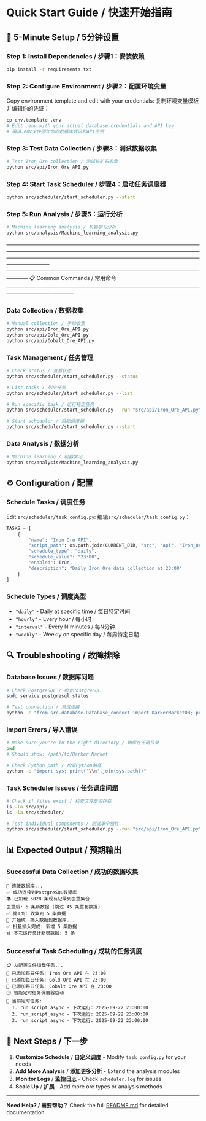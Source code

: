 # Quick Start Guide / 快速开始指南

## 🚀 5-Minute Setup / 5分钟设置

### Step 1: Install Dependencies / 步骤1：安装依赖
```bash
pip install -r requirements.txt
```

### Step 2: Configure Environment / 步骤2：配置环境变量
Copy environment template and edit with your credentials:
复制环境变量模板并编辑你的凭证：

```bash
cp env.template .env
# Edit .env with your actual database credentials and API key
# 编辑.env文件添加你的数据库凭证和API密钥
```

### Step 3: Test Data Collection / 步骤3：测试数据收集
```bash
# Test Iron Ore collection / 测试铁矿石收集
python src/api/Iron_Ore_API.py
```

### Step 4: Start Task Scheduler / 步骤4：启动任务调度器
```bash
python src/scheduler/start_scheduler.py --start
```

### Step 5: Run Analysis / 步骤5：运行分析
```bash
# Machine learning analysis / 机器学习分析
python src/analysis/Machine_learning_analysis.py
```
————————————————————————————————————————————————————————————————————————————————————————————————————————————————————
———————————————————————————————————————— 📋 Common Commands / 常用命令————————————————————————————————————————————-————

### Data Collection / 数据收集
```bash
# Manual collection / 手动收集
python src/api/Iron_Ore_API.py
python src/api/Gold_Ore_API.py
python src/api/Cobalt_Ore_API.py
```

### Task Management / 任务管理
```bash
# Check status / 查看状态
python src/scheduler/start_scheduler.py --status

# List tasks / 列出任务
python src/scheduler/start_scheduler.py --list

# Run specific task / 运行特定任务
python src/scheduler/start_scheduler.py --run "src/api/Iron_Ore_API.py"

# Start scheduler / 启动调度器
python src/scheduler/start_scheduler.py --start
```

### Data Analysis / 数据分析
```bash
# Machine learning / 机器学习
python src/analysis/Machine_learning_analysis.py
```

## ⚙️ Configuration / 配置

### Schedule Tasks / 调度任务
Edit `src/scheduler/task_config.py`:
编辑`src/scheduler/task_config.py`：

```python
TASKS = [
    {
        "name": "Iron Ore API",
        "script_path": os.path.join(CURRENT_DIR, "src", "api", "Iron_Ore_API.py"),
        "schedule_type": "daily",
        "schedule_value": "23:00",
        "enabled": True,
        "description": "Daily Iron Ore data collection at 23:00"
    }
]
```

### Schedule Types / 调度类型
- `"daily"` - Daily at specific time / 每日特定时间
- `"hourly"` - Every hour / 每小时
- `"interval"` - Every N minutes / 每N分钟
- `"weekly"` - Weekly on specific day / 每周特定日期

## 🔍 Troubleshooting / 故障排除

### Database Issues / 数据库问题
```bash
# Check PostgreSQL / 检查PostgreSQL
sudo service postgresql status

# Test connection / 测试连接
python -c "from src.database.Database_connect import DarkerMarketDB; print('OK' if DarkerMarketDB().connect() else 'Failed')"
```

### Import Errors / 导入错误
```bash
# Make sure you're in the right directory / 确保在正确目录
pwd
# Should show: /path/to/Darker Market

# Check Python path / 检查Python路径
python -c "import sys; print('\\n'.join(sys.path))"
```

### Task Scheduler Issues / 任务调度问题
```bash
# Check if files exist / 检查文件是否存在
ls -la src/api/
ls -la src/scheduler/

# Test individual components / 测试单个组件
python src/scheduler/start_scheduler.py --run "src/api/Iron_Ore_API.py"
```

## 📊 Expected Output / 预期输出

### Successful Data Collection / 成功的数据收集
```
🔌 连接数据库...
✅ 成功连接到PostgreSQL数据库
📚 已加载 5028 条现有记录到去重集合
去重后: 5 条新数据 (跳过 45 条重复数据)
✅ 第1页: 收集到 5 条数据
💾 开始统一插入数据到数据库...
✅ 批量插入完成: 新增 5 条数据
📊 本次运行总计新增数据: 5 条
```

### Successful Task Scheduling / 成功的任务调度
```
📋 从配置文件加载任务...
📅 已添加每日任务: Iron Ore API 在 23:00
📅 已添加每日任务: Gold Ore API 在 23:00
📅 已添加每日任务: Cobalt Ore API 在 23:00
🕐 智能定时任务调度器启动
📝 当前定时任务:
  1. run_script_async - 下次运行: 2025-09-22 23:00:00
  2. run_script_async - 下次运行: 2025-09-22 23:00:00
  3. run_script_async - 下次运行: 2025-09-22 23:00:00
```

## 🎯 Next Steps / 下一步

1. **Customize Schedule** / **自定义调度** - Modify `task_config.py` for your needs
2. **Add More Analysis** / **添加更多分析** - Extend the analysis modules
3. **Monitor Logs** / **监控日志** - Check `scheduler.log` for issues
4. **Scale Up** / **扩展** - Add more ore types or analysis methods

---

**Need Help? / 需要帮助？** Check the full [README.md](README.md) for detailed documentation.
